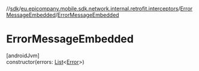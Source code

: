 //[sdk](../../../index.md)/[eu.epicompany.mobile.sdk.network.internal.retrofit.interceptors](../index.md)/[ErrorMessageEmbedded](index.md)/[ErrorMessageEmbedded](-error-message-embedded.md)

# ErrorMessageEmbedded

[androidJvm]\
constructor(errors: [List](https://kotlinlang.org/api/latest/jvm/stdlib/kotlin.collections/-list/index.html)&lt;[Error](../-error/index.md)&gt;)
